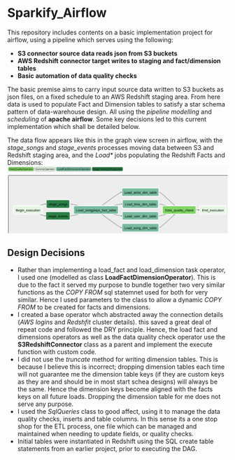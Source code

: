 # Sparkify_Airflow
This repository includes contents on a basic implementation project for airflow, using a pipeline which serves using the following:
  * **S3 connector source data reads json from S3 buckets**
  * **AWS Redshift connector target writes to staging and fact/dimension tables**
  * **Basic automation of data quality checks**

The basic premise aims to carry input source data written to S3 buckets as json files, on a fixed schedule to an AWS Redshift staging area.  From here data is used to populate Fact and Dimension tables to satisfy a star schema pattern of data-warehouse design.  All using the *pipeline modelling* and *scheduling* of **apache airflow**.  Some key decisions led to this current implementation which shall be detailed below.

The data flow appears like this in the graph view screen in airflow, with the *stage_songs* and *stage_events* processes moving data between S3 and Redshift staging area, and the *Load\** jobs populating the Redshift Facts and Dimensions:
![flow_diagram]

## Design Decisions
* Rather than implementing a load_fact and load_dimension task operator, I used one (modelled as class **LoadFactDimensionOperator**).  This is due to the fact it served my purpose to bundle together two very similar functions as the *COPY FROM* sql statemnet used for both for very similar.  Hence I used parameters to the class to allow a dynamic *COPY FROM* to be created for facts and dimensions.
* I created a base operator whch abstracted away the connection details (*AWS logins* and *Redshfit* cluster details).  this saved a great deal of repeat code and followed the DRY principle.  Hence, the load fact and dimensions operators as well as the data quality check operator use the **S3RedshiftConnector** class as a parent and implement the execute function with custom code.
* I did not use the *truncate* method for writing dimension tables.  This is because I believe this is incorrect; dropping dimension tables each time will not guarantee me the dimension table keys (if they are custom keys as they are and should be in most start schea designs) will always be the same.  Hence the dimension keys become aligned with the facts keys on all future loads.  Dropping the dimension table for me does not serve any purpose.
* I used the *SqlQueries* class to good affect, using  it to manage the data quality checks, inserts and table columns.  In this sense its a one stop shop for the ETL process, one file which can be managed and maintained when needing to update fields, or quality checks.
* Initial tables were instantiated in Redshift using the SQL create table statements from an earlier project, prior to executing the DAG.

[flow_diagram]: airflow_sparkify_pipeline.png
